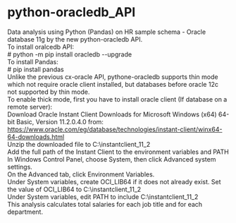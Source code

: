 # python-oracledb_API
Data analysis using Python (Pandas) on HR sample schema - Oracle database 11g by the new python-oracledb API.
<br>To install oralcedb API: 
<br># python -m pip install oracledb --upgrade
<br>To install Pandas:
<br># pip install pandas
<br>Unlike the previous cx-oracle API, pythone-oracledb supports thin mode which not require oracle client installed, but databases before oracle 12c not supported by thin mode.
<br>To enable thick mode, first you have to install oracle client (If database on a remote server):
<br>Download Oracle Instant Client Downloads for Microsoft Windows (x64) 64-bit Basic, Version 11.2.0.4.0 from: https://www.oracle.com/eg/database/technologies/instant-client/winx64-64-downloads.html
<br>Unzip the downloaded file to C:\instantclient_11_2
<br>Add the full path of the Instant Client to the environment variables and PATH
<br>In Windows Control Panel, choose System, then click Advanced system settings.
<br>On the Advanced tab, click Environment Variables.
<br>Under System variables, create OCI_LIB64 if it does not already exist. Set the value of OCI_LIB64 to C:\instantclient_11_2
<br>Under System variables, edit PATH to include C:\instantclient_11_2
<br>This analysis calculates total salaries for each job title and for each department.

